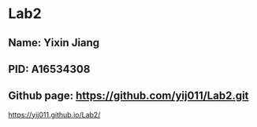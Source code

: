 # Lab2
## Name: Yixin Jiang
## PID: A16534308
## Github page: https://github.com/yij011/Lab2.git
https://yij011.github.io/Lab2/
